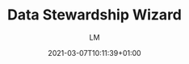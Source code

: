 ---
title: "Data Stewardship Wizard"
images: # Create a folder in /static/images/tools that has the same name as this current markdown file and place the images there. We only need the file name here. If this is not clear, please refer to existing tools as references.
  - path: ds-wizard-1.png
  - path: book-references@2x.png
  - path: ds-wizard.org_comparison.html.png
  - path: fair-metrics@2x.png
  - path: guidance@2x.png
  - path: integrations@2x.png
  - path: km-editor@2x.png
  - path: knowledge-models@2x.png
  - path: machine-actionable@2x.png
  - path: online-collaboration@2x.png
  - path: open-id@2x.png
  - path: sharing@2x.png
  - path: templates@2x.png
categories:
  - Publishing and Sharing
  - Project Management
  - Analysis and Computations
tags:
  - Data Management
  - Open Science
links:
  - name: ds-wizard.org
    link: https://ds-wizard.org
summary: "Create Smart Data Management Plans for FAIR Open Science"
features:
  - Project Sharing & User Access allows users share specific dataset with specific collaborators
  - Online Collaboration like google docs
  - Templates to generate data management plan
  - Integrations to interact with external tools and resources
  - Built-in metrics for FAIR
  - Export machine readable formats such as JSON and RDF
  - Knowledge models and eidtor
  - OpenID support
platforms:
  - "Web"
fields:
  - "General and Interdisciplinary"
plans:
  - name:
    description:
makers: # the makers of the tool
  - name:
    description:
author: LM   # the person who submitted this tool to KausalFlow
date: 2021-03-07T10:11:39+01:00
draft: false
---